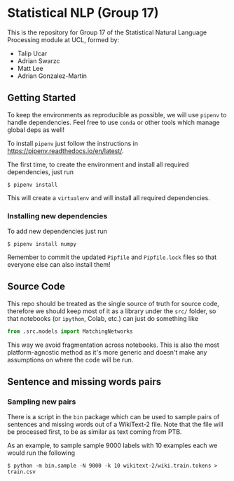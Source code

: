 # Statistical NLP (Group 17)

This is the repository for Group 17 of the Statistical Natural Language
Processing module at UCL, formed by:

- Talip Ucar
- Adrian Swarzc
- Matt Lee
- Adrian Gonzalez-Martin

## Getting Started

To keep the environments as reproducible as possible, we will use `pipenv` to
handle dependencies. Feel free to use `conda` or other tools which manage global
deps as well!

To install `pipenv` just follow the instructions in https://pipenv.readthedocs.io/en/latest/.

The first time, to create the environment and install all required dependencies,
just run

```console
$ pipenv install
```

This will create a `virtualenv` and will install all required dependencies.

### Installing new dependencies

To add new dependencies just run

```console
$ pipenv install numpy
```

Remember to commit the updated `Pipfile` and `Pipfile.lock` files so that
everyone else can also install them!

## Source Code

This repo should be treated as the single source of truth for source code,
therefore we should keep most of it as a library under the `src/` folder, so
that notebooks (or `ipython`, Colab, etc.) can just do something like

```python
from .src.models import MatchingNetworks
```

This way we avoid fragmentation across notebooks. This is also the most
platform-agnostic method as it's more generic and doesn't make any assumptions
on where the code will be run.

## Sentence and missing words pairs

### Sampling new pairs

There is a script in the `bin` package which can be used to sample pairs of
sentences and missing words out of a WikiText-2 file. Note that the file will be
processed first, to be as similar as text coming from PTB.

As an example, to sample sample 9000 labels with 10 examples each we would run
the following

```console
$ python -m bin.sample -N 9000 -k 10 wikitext-2/wiki.train.tokens > train.csv
```
